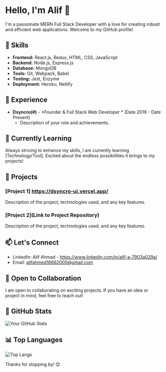 # Hello, I'm Alif 👋

I'm a passionate MERN Full Stack Developer with a love for creating robust and efficient web applications. Welcome to my GitHub profile!

## 🚀 Skills

- **Frontend:** React.js, Redux, HTML, CSS, JavaScript
- **Backend:** Node.js, Express.js
- **Database:** MongoDB
- **Tools:** Git, Webpack, Babel
- **Testing:** Jest, Enzyme
- **Deployment:** Heroku, Netlify

## 💼 Experience

- **Dsyncro(#)** - *Founder & Full Stack Web Developer * (Date 2019 - Date Present)
  - Description of your role and achievements.

## 🌱 Currently Learning

Always striving to enhance my skills, I am currently learning [Technology/Tool]. Excited about the endless possibilities it brings to my projects!

## 🔧 Projects

### [Project 1] https://dsyncro-ui.vercel.app/
Description of the project, technologies used, and any key features.

### [Project 2](Link to Project Repository)
Description of the project, technologies used, and any key features.

## 📫 Let's Connect

- LinkedIn: Alif Ahmad - https://www.linkedin.com/in/alif-a-7903a029a/
- Email: alifahmed16662005@gmail.com

## 🤝 Open to Collaboration

I am open to collaborating on exciting projects. If you have an idea or project in mind, feel free to reach out!

## 🚀 GitHub Stats

![Your GitHub Stats](https://github-readme-stats.vercel.app/api?username=AlifDevPro&show_icons=true&hide_border=true)

## 📊 Top Languages

![Top Langs](https://github-readme-stats.vercel.app/api/top-langs/?username=AlifDevPro&layout=compact&hide_border=true)

Thanks for stopping by! 😊
